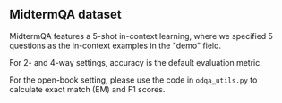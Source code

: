## MidtermQA dataset

MidtermQA features a 5-shot in-context learning, where we specified 5 questions as the in-context examples in the "demo" field.

For 2- and 4-way settings, accuracy is the default evaluation metric.

For the open-book setting, please use the code in `odqa_utils.py` to calculate exact match (EM) and F1 scores.
